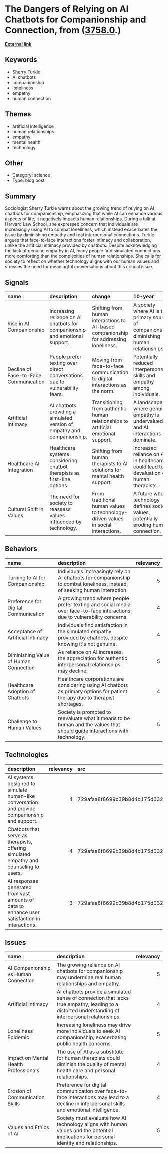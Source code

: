 # __The Dangers of Relying on AI Chatbots for Companionship and Connection__, from ([3758.0](https://kghosh.substack.com/p/3758.0).)

__[External link](https://news.harvard.edu/gazette/story/2024/03/lifting-a-few-with-my-chatbot/)__



## Keywords

* Sherry Turkle
* AI chatbots
* companionship
* loneliness
* empathy
* human connection

## Themes

* artificial intelligence
* human relationships
* empathy
* mental health
* technology

## Other

* Category: science
* Type: blog post

## Summary

Sociologist Sherry Turkle warns about the growing trend of relying on AI chatbots for companionship, emphasizing that while AI can enhance various aspects of life, it negatively impacts human relationships. During a talk at Harvard Law School, she expressed concern that individuals are increasingly using AI to combat loneliness, which instead exacerbates the issue by diminishing empathy and real interpersonal connections. Turkle argues that face-to-face interactions foster intimacy and collaboration, unlike the artificial intimacy provided by chatbots. Despite acknowledging the lack of genuine empathy in AI, many people find simulated connections more comforting than the complexities of human relationships. She calls for society to reflect on whether technology aligns with our human values and stresses the need for meaningful conversations about this critical issue.

## Signals

| name                                  | description                                                                 | change                                                                                | 10-year                                                                                     | driving-force                                                                     |   relevancy |
|:--------------------------------------|:----------------------------------------------------------------------------|:--------------------------------------------------------------------------------------|:--------------------------------------------------------------------------------------------|:----------------------------------------------------------------------------------|------------:|
| Rise in AI Companionship              | Increasing reliance on AI chatbots for companionship and emotional support. | Shifting from human interactions to AI-based companionship for addressing loneliness. | A society where AI is the primary source of companionship, diminishing human relationships. | Growing loneliness and desire for constant availability in social interactions.   |           4 |
| Decline of Face-to-Face Communication | People prefer texting over direct conversations due to vulnerability fears. | Moving from face-to-face communication to digital interactions as the norm.           | Potentially reduced interpersonal skills and empathy among individuals.                     | Fear of rejection and discomfort in personal interactions.                        |           5 |
| Artificial Intimacy                   | AI chatbots providing a simulated version of empathy and companionship.     | Transitioning from authentic human relationships to artificial emotional support.     | A landscape where genuine empathy is undervalued and AI interactions dominate.              | Convenience and perceived reliability of AI over human relationships.             |           4 |
| Healthcare AI Integration             | Healthcare systems considering chatbot therapists as first-line options.    | Shifting from human therapists to AI solutions for mental health support.             | Increased reliance on AI in healthcare could lead to a devaluation of human therapists.     | High demand for mental health services and limited human therapist availability.  |           5 |
| Cultural Shift in Values              | The need for society to reassess values influenced by technology.           | From traditional human values to technology-driven values in social interactions.     | A future where technology defines societal values, potentially eroding human connection.    | The challenge of maintaining human values amidst rapid technological advancement. |           4 |

## Behaviors

| name                                  | description                                                                                                                  |   relevancy |
|:--------------------------------------|:-----------------------------------------------------------------------------------------------------------------------------|------------:|
| Turning to AI for Companionship       | Individuals increasingly rely on AI chatbots for companionship to combat loneliness, instead of seeking human interaction.   |           5 |
| Preference for Digital Communication  | A growing trend where people prefer texting and social media over face-to-face interactions due to vulnerability concerns.   |           4 |
| Acceptance of Artificial Intimacy     | Individuals find satisfaction in the simulated empathy provided by chatbots, despite knowing it's not genuine.               |           4 |
| Diminishing Value of Human Connection | As reliance on AI increases, the appreciation for authentic interpersonal relationships may decline.                         |           5 |
| Healthcare Adoption of Chatbots       | Healthcare corporations are considering using AI chatbots as primary options for patient therapy due to therapist shortages. |           4 |
| Challenge to Human Values             | Society is prompted to reevaluate what it means to be human and the values that should guide interactions with technology.   |           5 |

## Technologies

| description                                                                                    |   relevancy | src                              |
|:-----------------------------------------------------------------------------------------------|------------:|:---------------------------------|
| AI systems designed to simulate human-like conversation and provide companionship and support. |           4 | 729afaa8f8699c39b8d4b175d032fa41 |
| Chatbots that serve as therapists, offering simulated empathy and counseling to users.         |           4 | 729afaa8f8699c39b8d4b175d032fa41 |
| AI responses generated from vast amounts of data to enhance user satisfaction in interactions. |           3 | 729afaa8f8699c39b8d4b175d032fa41 |

## Issues

| name                                  | description                                                                                                                                       |   relevancy |
|:--------------------------------------|:--------------------------------------------------------------------------------------------------------------------------------------------------|------------:|
| AI Companionship vs Human Connection  | The growing reliance on AI chatbots for companionship may undermine real human relationships and empathy.                                         |           5 |
| Artificial Intimacy                   | AI chatbots provide a simulated sense of connection that lacks true empathy, leading to a distorted understanding of interpersonal relationships. |           4 |
| Loneliness Epidemic                   | Increasing loneliness may drive more individuals to seek AI companionship, exacerbating public health concerns.                                   |           5 |
| Impact on Mental Health Professionals | The use of AI as a substitute for human therapists could diminish the quality of mental health care and personal relationships.                   |           4 |
| Erosion of Communication Skills       | Preference for digital communication over face-to-face interactions may lead to a decline in interpersonal skills and emotional intelligence.     |           4 |
| Values and Ethics of AI               | Society must evaluate how AI technology aligns with human values and the potential implications for personal identity and relationships.          |           5 |